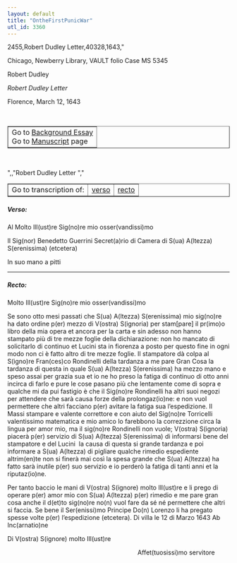 ```yaml
---
layout: default
title: "OntheFirstPunicWar"
utl_id: 3360
---
```

2455,Robert Dudley Letter,40328,1643,"
<p>Chicago, Newberry Library, VAULT folio Case MS 5345</p>
<p style=""margin-left:.25in;"">Robert Dudley</p>
<p style=""margin-left:.25in;""><em>Robert Dudley Letter</em></p>
<p style=""margin-left:.25in;"">Florence, March 12, 1643</p>
<p style=""font-size: 0.1em;""> </p>
<table border=""0.5"" cellpadding=""1"" cellspacing=""1"" style=""width: 200px; background-color:#F8F8F8;""><tbody style=""border-color:#ccc""><tr style=""border-color:#ccc""><td>Go to <a href=""https://italian-paleography.library.utoronto.ca/content/about_IP_059"" style=""font-weight:300;"" target=""_blank"">Background Essay</a><br />
			Go to <a href=""https://italian-paleography.library.utoronto.ca/islandora/object/italianpaleography%3AIP_059"" style=""font-weight:300;"" target=""_blank"">Manuscript</a> page</td>
</tr></tbody></table><p> </p>
",,"Robert Dudley Letter
","
<table border=""0.5"" cellpadding=""1"" cellspacing=""1"" style=""width: 280px; margin-left: 0.25in;""><tbody><tr style=""border-color:#B3B6B7""><td style=""text-align:center"">Go to transcription of:</td>
<td style=""text-align:center""><a href=""#1"">verso</a></td>
<td style=""text-align:center""><a href=""#2"">recto</a></td>
</tr></tbody></table>
<h5 id=""1"" style=""color:#555;"">Verso:</h5>
<p style=""margin-left:9.0pt;"">Al Molto Ill(ust)re Sig(no)re mio osser(vandissi)mo</p>
<p style=""margin-left:9.0pt;"">Il Sig(nor) Benedetto Guerrini Secret(a)rio di Camera di S(ua) A(ltezza) S(erenissima) (etcetera)</p>
<p style=""margin-left:9.0pt;"">In suo mano a pitti</p>

<hr /><h5 id=""2"" style=""color:#555;"">Recto:</h5>
<p style=""margin-left:9.0pt;"">Molto Ill(ust)re Sig(no)re mio osser(vandissi)mo</p>
<p style=""margin-left:9.0pt;"">Se sono otto mesi passati che S(ua) A(ltezza) S(erenissima) mio sig(no)re ha dato ordine p(er) mezzo di V(ostra) S(ignoria) per stam[pare] il pr(imo)o libro della mia opera et ancora per la carta e sin adesso non hanno stampato più di tre mezze foglie della dichiarazione: non ho mancato di solicitarlo di continuo et Lucini sta in fiorenza a posto per questo fine in ogni modo non ci è fatto altro di tre mezze foglie. Il stampatore dà colpa al S(igno)re Fran(ces)co Rondinelli della tardanza a me pare Gran Cosa la tardanza di questa in quale S(ua) A(ltezza) S(erenissima) ha mezzo mano e speso assai per grazia sua et io ne ho preso la fatiga di continuo di otto anni incirca di farlo e pure le cose pasano più che lentamente come di sopra e qualche mi da pui fastigio è che il Sig(no)re Rondinelli ha altri suoi negozi per attendere che sarà causa forze della prolongaz(io)ne: e non vuol permettere che altri facciano p(er) avitare la fatiga sua l’espedizione. Il Massi stampare e valente correttore e con aiuto del Sig(no)re Torricelli valentissimo matematica e mio amico lo farebbono la correzzione circa la lingua per amor mio, ma il sig(no)re Rondinelli non vuole; V(ostra) S(ignoria) piacerà p(er) servizio di S(ua) A(ltezza) S(erenissima) di informarsi bene del stampatore e del Lucini  la causa di questa si grande tardanza e poi informare a S(ua) A(ltezza) di pigliare qualche rimedio espediente altrim(en)te non si finerà mai così la spesa grande che S(ua) A(ltezza) ha fatto sarà inutile p(er) suo servizio e io perderò la fatiga di tanti anni et la riputaz(io)ne.</p>
<p style=""margin-left:9.0pt;"">Per tanto baccio le mani di V(ostra) S(ignore) molto Ill(ust)re e li prego di operare p(er) amor mio con S(ua) A(ltezza) p(er) rimedio e me pare gran cosa anche il d(et)to sig(no)re no(n) vuol fare da sé né permettere che altri si faccia. Se bene il Ser(enissi)mo Principe Do(n) Lorenzo li ha pregato spesse volte p(er) l’espedizione (etcetera). Di villa le 12 di Marzo 1643 Ab Inc(arnatio)ne</p>
<p style=""margin-left:9.0pt;"">Di V(ostra) S(ignore) molto Ill(ust)re</p>
<p>                                                                           Affet(tuosissi)mo servitore</p>
